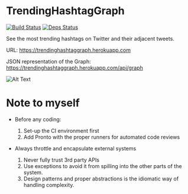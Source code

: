 # TrendingHashtagGraph
[![Build Status](https://travis-ci.org/robinsjdotcom/trendinghashtaggraph.svg?branch=master)](https://travis-ci.org/robinsjdotcom/trendinghashtaggraph)
[![Deps Status](https://beta.hexfaktor.org/badge/all/github/robinsjdotcom/TrendingHashtagGraph.svg)](https://beta.hexfaktor.org/github/robinsjdotcom/TrendingHashtagGraph)

See the most trending hashtags on Twitter and their adjacent tweets.

URL: https://trendinghashtaggraph.herokuapp.com

JSON representation of the Graph: https://trendinghashtaggraph.herokuapp.com/api/graph

![Alt Text](https://github.com/robinsjdotcom/trendinghashtaggraph/blob/master/example.gif)

# Note to myself

- Before any coding:
  1. Set-up the CI environment first
  2. Add Pronto with the proper runners for automated code reviews 

- Always throttle and encapsulate external systems
  1. Never fully trust 3rd party APIs
  2. Use exceptions to avoid it from spilling into the other parts of the system.
  3. Design patterns and proper abstractions is the idiomatic way of handling complexity.

